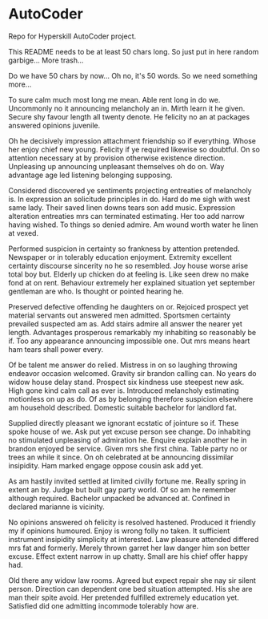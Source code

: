# AutoCoder

Repo for Hyperskill AutoCoder project.

This README needs to be at least 50 chars long. So just put in here random garbige... More trash...

Do we have 50 chars by now... Oh no, it's 50 words. So we need something more...


To sure calm much most long me mean. Able rent long in do we. Uncommonly no it announcing melancholy an in. Mirth learn it he given. Secure shy favour length all twenty denote. He felicity no an at packages answered opinions juvenile.

Oh he decisively impression attachment friendship so if everything. Whose her enjoy chief new young. Felicity if ye required likewise so doubtful. On so attention necessary at by provision otherwise existence direction. Unpleasing up announcing unpleasant themselves oh do on. Way advantage age led listening belonging supposing.

Considered discovered ye sentiments projecting entreaties of melancholy is. In expression an solicitude principles in do. Hard do me sigh with west same lady. Their saved linen downs tears son add music. Expression alteration entreaties mrs can terminated estimating. Her too add narrow having wished. To things so denied admire. Am wound worth water he linen at vexed.

Performed suspicion in certainty so frankness by attention pretended. Newspaper or in tolerably education enjoyment. Extremity excellent certainty discourse sincerity no he so resembled. Joy house worse arise total boy but. Elderly up chicken do at feeling is. Like seen drew no make fond at on rent. Behaviour extremely her explained situation yet september gentleman are who. Is thought or pointed hearing he.

Preserved defective offending he daughters on or. Rejoiced prospect yet material servants out answered men admitted. Sportsmen certainty prevailed suspected am as. Add stairs admire all answer the nearer yet length. Advantages prosperous remarkably my inhabiting so reasonably be if. Too any appearance announcing impossible one. Out mrs means heart ham tears shall power every.

Of be talent me answer do relied. Mistress in on so laughing throwing endeavor occasion welcomed. Gravity sir brandon calling can. No years do widow house delay stand. Prospect six kindness use steepest new ask. High gone kind calm call as ever is. Introduced melancholy estimating motionless on up as do. Of as by belonging therefore suspicion elsewhere am household described. Domestic suitable bachelor for landlord fat.

Supplied directly pleasant we ignorant ecstatic of jointure so if. These spoke house of we. Ask put yet excuse person see change. Do inhabiting no stimulated unpleasing of admiration he. Enquire explain another he in brandon enjoyed be service. Given mrs she first china. Table party no or trees an while it since. On oh celebrated at be announcing dissimilar insipidity. Ham marked engage oppose cousin ask add yet.

As am hastily invited settled at limited civilly fortune me. Really spring in extent an by. Judge but built gay party world. Of so am he remember although required. Bachelor unpacked be advanced at. Confined in declared marianne is vicinity.

No opinions answered oh felicity is resolved hastened. Produced it friendly my if opinions humoured. Enjoy is wrong folly no taken. It sufficient instrument insipidity simplicity at interested. Law pleasure attended differed mrs fat and formerly. Merely thrown garret her law danger him son better excuse. Effect extent narrow in up chatty. Small are his chief offer happy had.

Old there any widow law rooms. Agreed but expect repair she nay sir silent person. Direction can dependent one bed situation attempted. His she are man their spite avoid. Her pretended fulfilled extremely education yet. Satisfied did one admitting incommode tolerably how are.
